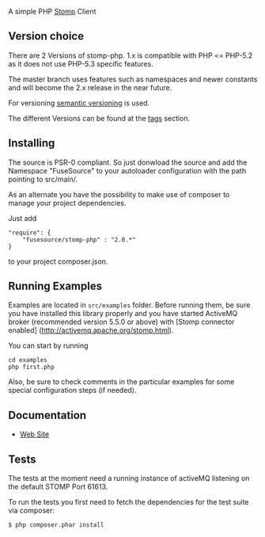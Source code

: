 A simple PHP [Stomp](http://stomp.github.com) Client

Version choice
--------------
There are 2 Versions of stomp-php. 1.x is compatible with PHP <= PHP-5.2 as it
does not use PHP-5.3 specific features.

The master branch uses features such as namespaces and newer constants and will
become the 2.x release in the near future.

For versioning [semantic versioning](http://semver.org/) is used.

The different Versions can be found at the [tags](stomp-php/tags)
section.

Installing
----------

The source is PSR-0 compliant. So just donwload the source and add the Namespace
"FuseSource" to your autoloader configuration with the path pointing to
src/main/.

As an alternate you have the possibility to make use of composer to manage your
project dependencies.

Just add

    "require": {
        "fusesource/stomp-php" : "2.0.*"
    }

to your project composer.json.

Running Examples
----------------

Examples are located in `src/examples` folder. Before running them, be sure
you have installed this library properly and you have started ActiveMQ broker
(recommended version 5.5.0 or above) with [Stomp connector enabled]
(http://activemq.apache.org/stomp.html).

You can start by running

    cd examples
    php first.php

Also, be sure to check comments in the particular examples for some special
configuration steps (if needed).

Documentation
-------------

* [Web Site](http://stomp.fusesource.org/documentation/php/)

Tests
-----

The tests at the moment need a running instance of activeMQ listening on the
default STOMP Port 61613.

To run the tests you first need to fetch the dependencies for the test suite
via composer:

    $ php composer.phar install
